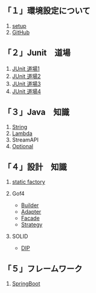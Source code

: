 
## 「１」環境設定について
1. [setup](doc/setup.md)
2. [GitHub](doc/github/github.md)

## 「２」Junit　道場
   1. [JUnit 道場1](doc/day7/README.md)
   1. [JUnit 道場2](doc/day12/README.md)
   1. [JUnit 道場3](doc/day14/README.md)  
   1. [JUnit 道場4](doc/day19/README.md)  
 
## 「３」Java　知識
1. [String](doc/stringPractise/README.md)
2. [Lambda](doc/JavaAPI/Lambda/lambda.md)
3. StreamAPI
4. [Optional](doc/day9/Optional.md)
   

## 「４」設計　知識
1. [static factory](doc/day15/StaticFactory.md)
2. Gof4
    * [Builder](doc/day17/README.md)
    * [Adapter](doc/day24/README.md)
    * [Facade](doc/designPattern/Facade/README.md)
    * [Strategy](doc/designPattern/Strategy/README.md)

3. SOLID
    * [DIP](doc/day26/README.md)

## 「５」フレームワーク

1. [SpringBoot](doc/day21/README.md)
